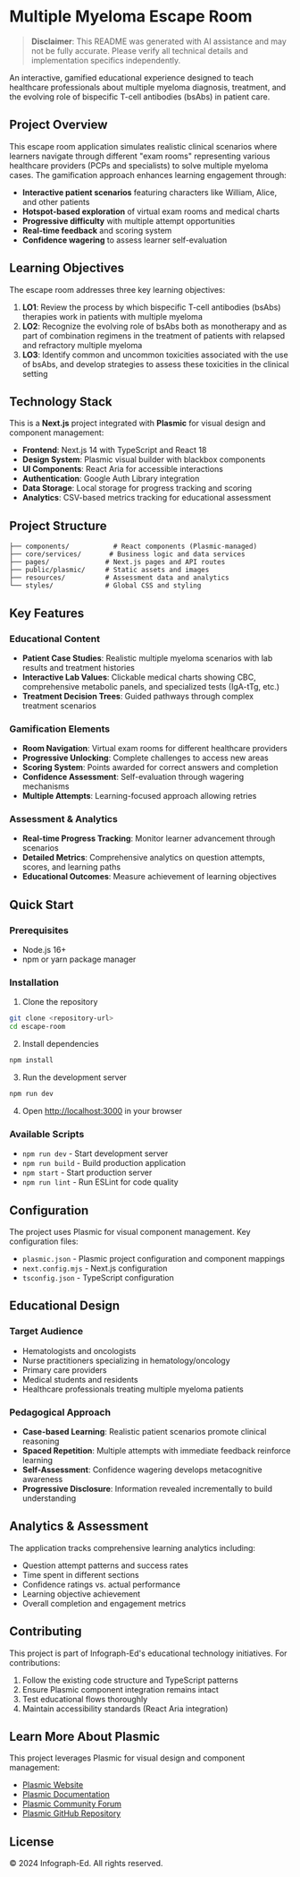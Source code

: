 # Multiple Myeloma Escape Room

> **Disclaimer**: This README was generated with AI assistance and may not be fully accurate. Please verify all technical details and implementation specifics independently.

An interactive, gamified educational experience designed to teach healthcare professionals about multiple myeloma diagnosis, treatment, and the evolving role of bispecific T-cell antibodies (bsAbs) in patient care.

## Project Overview

This escape room application simulates realistic clinical scenarios where learners navigate through different "exam rooms" representing various healthcare providers (PCPs and specialists) to solve multiple myeloma cases. The gamification approach enhances learning engagement through:

- **Interactive patient scenarios** featuring characters like William, Alice, and other patients
- **Hotspot-based exploration** of virtual exam rooms and medical charts
- **Progressive difficulty** with multiple attempt opportunities
- **Real-time feedback** and scoring system
- **Confidence wagering** to assess learner self-evaluation

## Learning Objectives

The escape room addresses three key learning objectives:

1. **LO1**: Review the process by which bispecific T-cell antibodies (bsAbs) therapies work in patients with multiple myeloma
2. **LO2**: Recognize the evolving role of bsAbs both as monotherapy and as part of combination regimens in the treatment of patients with relapsed and refractory multiple myeloma
3. **LO3**: Identify common and uncommon toxicities associated with the use of bsAbs, and develop strategies to assess these toxicities in the clinical setting

## Technology Stack

This is a **Next.js** project integrated with **Plasmic** for visual design and component management:

- **Frontend**: Next.js 14 with TypeScript and React 18
- **Design System**: Plasmic visual builder with blackbox components
- **UI Components**: React Aria for accessible interactions
- **Authentication**: Google Auth Library integration
- **Data Storage**: Local storage for progress tracking and scoring
- **Analytics**: CSV-based metrics tracking for educational assessment

## Project Structure

```text
├── components/           # React components (Plasmic-managed)
├── core/services/       # Business logic and data services
├── pages/              # Next.js pages and API routes
├── public/plasmic/     # Static assets and images
├── resources/          # Assessment data and analytics
└── styles/             # Global CSS and styling
```

## Key Features

### Educational Content

- **Patient Case Studies**: Realistic multiple myeloma scenarios with lab results and treatment histories
- **Interactive Lab Values**: Clickable medical charts showing CBC, comprehensive metabolic panels, and specialized tests (IgA-tTg, etc.)
- **Treatment Decision Trees**: Guided pathways through complex treatment scenarios

### Gamification Elements

- **Room Navigation**: Virtual exam rooms for different healthcare providers
- **Progressive Unlocking**: Complete challenges to access new areas
- **Scoring System**: Points awarded for correct answers and completion
- **Confidence Assessment**: Self-evaluation through wagering mechanisms
- **Multiple Attempts**: Learning-focused approach allowing retries

### Assessment & Analytics

- **Real-time Progress Tracking**: Monitor learner advancement through scenarios
- **Detailed Metrics**: Comprehensive analytics on question attempts, scores, and learning paths
- **Educational Outcomes**: Measure achievement of learning objectives

## Quick Start

### Prerequisites

- Node.js 16+
- npm or yarn package manager

### Installation

1. Clone the repository

```bash
git clone <repository-url>
cd escape-room
```

2. Install dependencies

```bash
npm install
```

3. Run the development server

```bash
npm run dev
```

4. Open [http://localhost:3000](http://localhost:3000) in your browser

### Available Scripts

- `npm run dev` - Start development server
- `npm run build` - Build production application
- `npm start` - Start production server
- `npm run lint` - Run ESLint for code quality

## Configuration

The project uses Plasmic for visual component management. Key configuration files:

- `plasmic.json` - Plasmic project configuration and component mappings
- `next.config.mjs` - Next.js configuration
- `tsconfig.json` - TypeScript configuration

## Educational Design

### Target Audience

- Hematologists and oncologists
- Nurse practitioners specializing in hematology/oncology
- Primary care providers
- Medical students and residents
- Healthcare professionals treating multiple myeloma patients

### Pedagogical Approach

- **Case-based Learning**: Realistic patient scenarios promote clinical reasoning
- **Spaced Repetition**: Multiple attempts with immediate feedback reinforce learning
- **Self-Assessment**: Confidence wagering develops metacognitive awareness
- **Progressive Disclosure**: Information revealed incrementally to build understanding

## Analytics & Assessment

The application tracks comprehensive learning analytics including:

- Question attempt patterns and success rates
- Time spent in different sections
- Confidence ratings vs. actual performance
- Learning objective achievement
- Overall completion and engagement metrics

## Contributing

This project is part of Infograph-Ed's educational technology initiatives. For contributions:

1. Follow the existing code structure and TypeScript patterns
2. Ensure Plasmic component integration remains intact
3. Test educational flows thoroughly
4. Maintain accessibility standards (React Aria integration)

## Learn More About Plasmic

This project leverages Plasmic for visual design and component management:

- [Plasmic Website](https://www.plasmic.app/)
- [Plasmic Documentation](https://docs.plasmic.app/learn/)
- [Plasmic Community Forum](https://forum.plasmic.app/)
- [Plasmic GitHub Repository](https://github.com/plasmicapp/plasmic)

## License

© 2024 Infograph-Ed. All rights reserved.

